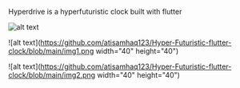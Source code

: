 Hyperdrive is a hyperfuturistic clock built with flutter

![alt text](https://github.com/atisamhaq123/Hyper-Futuristic-flutter-clock/blob/main/app.gif)

![alt text](https://github.com/atisamhaq123/Hyper-Futuristic-flutter-clock/blob/main/img1.png width="40" height="40")

![alt text](https://github.com/atisamhaq123/Hyper-Futuristic-flutter-clock/blob/main/img2.png width="40" height="40")
